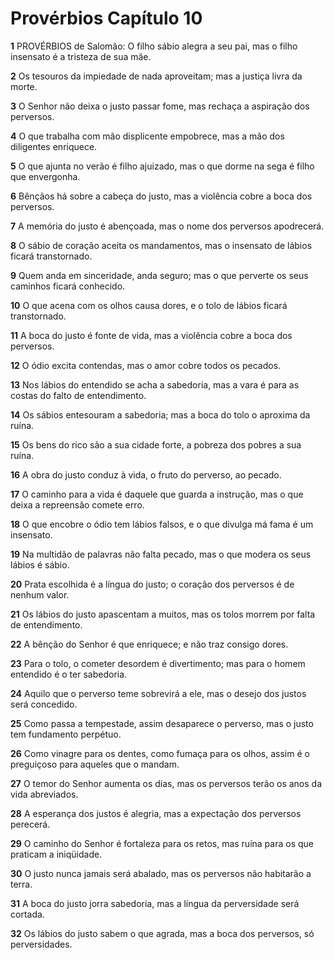 # Provérbios Capítulo 10

**1** 	PROVÉRBIOS de Salomão: O filho sábio alegra a seu pai, mas o filho insensato é a tristeza de sua mãe.

**2** 	Os tesouros da impiedade de nada aproveitam; mas a justiça livra da morte.

**3** 	O Senhor não deixa o justo passar fome, mas rechaça a aspiração dos perversos.

**4** 	O que trabalha com mão displicente empobrece, mas a mão dos diligentes enriquece.

**5** 	O que ajunta no verão é filho ajuizado, mas o que dorme na sega é filho que envergonha.

**6** 	Bênçãos há sobre a cabeça do justo, mas a violência cobre a boca dos perversos.

**7** 	A memória do justo é abençoada, mas o nome dos perversos apodrecerá.

**8** 	O sábio de coração aceita os mandamentos, mas o insensato de lábios ficará transtornado.

**9** 	Quem anda em sinceridade, anda seguro; mas o que perverte os seus caminhos ficará conhecido.

**10** 	O que acena com os olhos causa dores, e o tolo de lábios ficará transtornado.

**11** 	A boca do justo é fonte de vida, mas a violência cobre a boca dos perversos.

**12** 	O ódio excita contendas, mas o amor cobre todos os pecados.

**13** 	Nos lábios do entendido se acha a sabedoria, mas a vara é para as costas do falto de entendimento.

**14** 	Os sábios entesouram a sabedoria; mas a boca do tolo o aproxima da ruína.

**15** 	Os bens do rico são a sua cidade forte, a pobreza dos pobres a sua ruína.

**16** 	A obra do justo conduz à vida, o fruto do perverso, ao pecado.

**17** 	O caminho para a vida é daquele que guarda a instrução, mas o que deixa a repreensão comete erro.

**18** 	O que encobre o ódio tem lábios falsos, e o que divulga má fama é um insensato.

**19** 	Na multidão de palavras não falta pecado, mas o que modera os seus lábios é sábio.

**20** 	Prata escolhida é a língua do justo; o coração dos perversos é de nenhum valor.

**21** 	Os lábios do justo apascentam a muitos, mas os tolos morrem por falta de entendimento.

**22** 	A bênção do Senhor é que enriquece; e não traz consigo dores.

**23** 	Para o tolo, o cometer desordem é divertimento; mas para o homem entendido é o ter sabedoria.

**24** 	Aquilo que o perverso teme sobrevirá a ele, mas o desejo dos justos será concedido.

**25** 	Como passa a tempestade, assim desaparece o perverso, mas o justo tem fundamento perpétuo.

**26** 	Como vinagre para os dentes, como fumaça para os olhos, assim é o preguiçoso para aqueles que o mandam.

**27** 	O temor do Senhor aumenta os dias, mas os perversos terão os anos da vida abreviados.

**28** 	A esperança dos justos é alegria, mas a expectação dos perversos perecerá.

**29** 	O caminho do Senhor é fortaleza para os retos, mas ruína para os que praticam a iniqüidade.

**30** 	O justo nunca jamais será abalado, mas os perversos não habitarão a terra.

**31** 	A boca do justo jorra sabedoria, mas a língua da perversidade será cortada.

**32** 	Os lábios do justo sabem o que agrada, mas a boca dos perversos, só perversidades.

